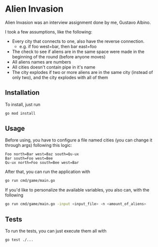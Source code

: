 # Alien Invasion

Alien Invasion was an interview assignment done by me, Gustavo Albino.

I took a few assumptions, like the following:
- Every city that connects to one, also have the reverse connection.
    - e.g. if foo west=bar, then bar east=foo
- The check to see if aliens are in the same space were made in the beginning of the round (before anyone moves)
- All aliens names are numbers
- All cities doesn't contain pipe in it's name
- The city explodes if two or more aliens are in the same city (instead of only two), and the city explodes with all of them

## Installation

To install, just run
```bash
go mod install
```

## Usage

Before using, you have to configure a file named cities (you can change it through args) following this logic:
```text
Foo north=Bar west=Baz south=Qu-ux
Bar south=Foo west=Bee
Qu-ux north=Foo south=Bee west=Bar
```
After that, you can run the application with
```bash
go run cmd/game/main.go
```
If you'd like to personalize the available variables, you also can, with the following
```bash
go run cmd/game/main.go -input <input_file> -n <amount_of_aliens>
```

## Tests

To run the tests, you can just execute them all with
```bash
go test ./...
```